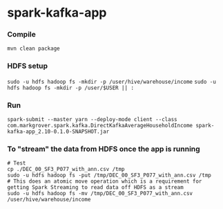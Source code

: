 # spark-kafka-app
### Compile
````mvn clean package````

### HDFS setup
````sudo -u hdfs hadoop fs -mkdir -p /user/hive/warehouse/income````
````sudo -u hdfs hadoop fs -mkdir -p /user/$USER || :````

### Run
````spark-submit --master yarn --deploy-mode client --class com.markgrover.spark.kafka.DirectKafkaAverageHouseholdIncome spark-kafka-app_2.10-0.1.0-SNAPSHOT.jar````

### To "stream" the data from HDFS once the app is running
````
# Test
cp ./DEC_00_SF3_P077_with_ann.csv /tmp
sudo -u hdfs hadoop fs -put /tmp/DEC_00_SF3_P077_with_ann.csv /tmp
# This does an atomic move operation which is a requirement for getting Spark Streaming to read data off HDFS as a stream
sudo -u hdfs hadoop fs -mv /tmp/DEC_00_SF3_P077_with_ann.csv /user/hive/warehouse/income
````


